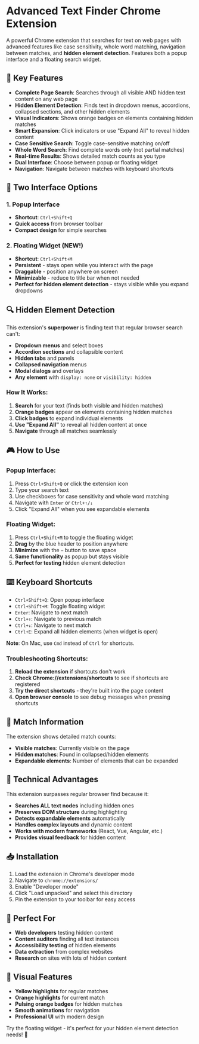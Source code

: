 # Advanced Text Finder Chrome Extension

A powerful Chrome extension that searches for text on web pages with advanced features like case sensitivity, whole word matching, navigation between matches, and **hidden element detection**. Features both a popup interface and a floating search widget.

## 🚀 Key Features

- **Complete Page Search**: Searches through all visible AND hidden text content on any web page
- **Hidden Element Detection**: Finds text in dropdown menus, accordions, collapsed sections, and other hidden elements
- **Visual Indicators**: Shows orange badges on elements containing hidden matches
- **Smart Expansion**: Click indicators or use "Expand All" to reveal hidden content
- **Case Sensitive Search**: Toggle case-sensitive matching on/off
- **Whole Word Search**: Find complete words only (not partial matches)
- **Real-time Results**: Shows detailed match counts as you type
- **Dual Interface**: Choose between popup or floating widget
- **Navigation**: Navigate between matches with keyboard shortcuts

## 🎯 Two Interface Options

### 1. Popup Interface
- **Shortcut**: `Ctrl+Shift+Q`
- **Quick access** from browser toolbar
- **Compact design** for simple searches

### 2. Floating Widget (NEW!)
- **Shortcut**: `Ctrl+Shift+M`
- **Persistent** - stays open while you interact with the page
- **Draggable** - position anywhere on screen
- **Minimizable** - reduce to title bar when not needed
- **Perfect for hidden element detection** - stays visible while you expand dropdowns

## 🔍 Hidden Element Detection

This extension's **superpower** is finding text that regular browser search can't:

- **Dropdown menus** and select boxes
- **Accordion sections** and collapsible content  
- **Hidden tabs** and panels
- **Collapsed navigation** menus
- **Modal dialogs** and overlays
- **Any element** with `display: none` or `visibility: hidden`

### How It Works:
1. **Search** for your text (finds both visible and hidden matches)
2. **Orange badges** appear on elements containing hidden matches
3. **Click badges** to expand individual elements
4. **Use "Expand All"** to reveal all hidden content at once
5. **Navigate** through all matches seamlessly

## 🎮 How to Use

### Popup Interface:
1. Press `Ctrl+Shift+Q` or click the extension icon
2. Type your search text
3. Use checkboxes for case sensitivity and whole word matching
4. Navigate with `Enter` or `Ctrl+↑/↓`
5. Click "Expand All" when you see expandable elements

### Floating Widget:
1. Press `Ctrl+Shift+M` to toggle the floating widget
2. **Drag** by the blue header to position anywhere
3. **Minimize** with the `−` button to save space
4. **Same functionality** as popup but stays visible
5. **Perfect for testing** hidden element detection

## ⌨️ Keyboard Shortcuts

- `Ctrl+Shift+Q`: Open popup interface
- `Ctrl+Shift+M`: Toggle floating widget
- `Enter`: Navigate to next match
- `Ctrl+↑`: Navigate to previous match
- `Ctrl+↓`: Navigate to next match
- `Ctrl+E`: Expand all hidden elements (when widget is open)

**Note**: On Mac, use `Cmd` instead of `Ctrl` for shortcuts.

### Troubleshooting Shortcuts:
1. **Reload the extension** if shortcuts don't work
2. **Check Chrome://extensions/shortcuts** to see if shortcuts are registered
3. **Try the direct shortcuts** - they're built into the page content
4. **Open browser console** to see debug messages when pressing shortcuts

## 🎯 Match Information

The extension shows detailed match counts:
- **Visible matches**: Currently visible on the page
- **Hidden matches**: Found in collapsed/hidden elements
- **Expandable elements**: Number of elements that can be expanded

## 🔧 Technical Advantages

This extension surpasses regular browser find because it:
- **Searches ALL text nodes** including hidden ones
- **Preserves DOM structure** during highlighting
- **Detects expandable elements** automatically
- **Handles complex layouts** and dynamic content
- **Works with modern frameworks** (React, Vue, Angular, etc.)
- **Provides visual feedback** for hidden content

## 📥 Installation

1. Load the extension in Chrome's developer mode
2. Navigate to `chrome://extensions/`
3. Enable "Developer mode"
4. Click "Load unpacked" and select this directory
5. Pin the extension to your toolbar for easy access

## 🚀 Perfect For

- **Web developers** testing hidden content
- **Content auditors** finding all text instances
- **Accessibility testing** of hidden elements
- **Data extraction** from complex websites
- **Research** on sites with lots of hidden content

## 🎨 Visual Features

- **Yellow highlights** for regular matches
- **Orange highlights** for current match
- **Pulsing orange badges** for hidden matches
- **Smooth animations** for navigation
- **Professional UI** with modern design

Try the floating widget - it's perfect for your hidden element detection needs! 🎯
 
